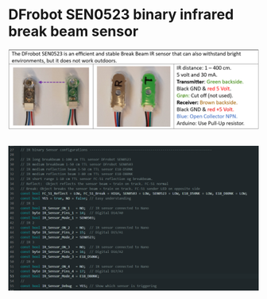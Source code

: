 # DFrobot SEN0523 binary infrared break beam sensor

![](/image/DFrobot%20SEN0523%20configuration.png)

<br/>

<img src="https://github.com/MTD2A/SEN0523/blob/main/image/SEN0503%20-%20SEN0523%20-%20E18_D50NK%20-%20E18_D80NK.png">
